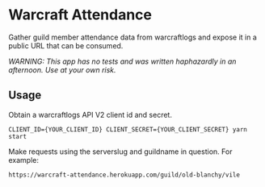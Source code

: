 # Warcraft Attendance

Gather guild member attendance data from warcraftlogs and expose it in a public URL that can be consumed.

_WARNING: This app has no tests and was written haphazardly in an afternoon. Use at your own risk._

## Usage

Obtain a warcraftlogs API V2 client id and secret.

`CLIENT_ID={YOUR_CLIENT_ID} CLIENT_SECRET={YOUR_CLIENT_SECRET} yarn start`

Make requests using the serverslug and guildname in question. For example:

`https://warcraft-attendance.herokuapp.com/guild/old-blanchy/vile`
